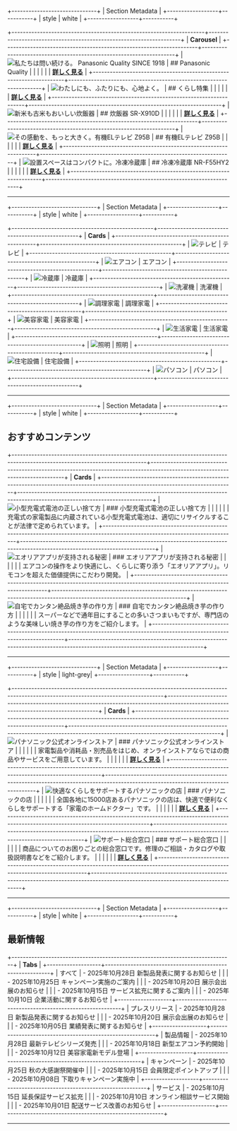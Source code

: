 <!-- source: https://panasonic.jp/ -->

+------------------------------+
| Section Metadata             |
+------------------+-----------+
| style            | white     |
+------------------+-----------+

+--------------------------------------------------------------------+--------------------------------------------------------------------+
| **Carousel**                                                                                                                            |
+--------------------------------------------------------------------+--------------------------------------------------------------------+
| ![私たちは問い続ける。 Panasonic Quality SINCE 1918](https://panasonic.jp/content/panasonic/jp/ja/top/_jcr_content/root/main/componentContainer1/c_lay002_copy_copy/c_lay003_copy_copy_c/item_1690165039790/c_gen003_copy.coreimg.jpeg/1761712496873/2510-pc-1.jpeg) | ## Panasonic Quality |
|                                                                    |                                                                    |
|                                                                    | **[詳しく見る](https://panasonic.jp/quality/)**                     |
+--------------------------------------------------------------------+--------------------------------------------------------------------+
| ![わたしにも、ふたりにも、心地よく。](https://panasonic.jp/content/panasonic/jp/ja/top/_jcr_content/root/main/componentContainer1/c_lay002_copy_copy/c_lay003_copy_copy_c/item_1692254958118/c_gen003_copy_copy_c.coreimg.jpeg/1761712510420/2510-pc-2.jpeg) | ## くらし特集 |
|                                                                    |                                                                    |
|                                                                    | **[詳しく見る](https://panasonic.jp/life/)**                        |
+--------------------------------------------------------------------+--------------------------------------------------------------------+
| ![新米も古米もおいしい炊飯器](https://panasonic.jp/content/panasonic/jp/ja/top/_jcr_content/root/main/componentContainer1/c_lay002_copy_copy/c_lay003_copy_copy_c/item_1687940204640/c_gen003_copy_524298892.coreimg.jpeg/1761532494077/2510-pc-3.jpeg) | ## 炊飯器 SR-X910D |
|                                                                    |                                                                    |
|                                                                    | **[詳しく見る](https://panasonic.jp/suihan/)**                      |
+--------------------------------------------------------------------+--------------------------------------------------------------------+
| ![その感動を、もっと大きく。有機ELテレビ Z95B](https://panasonic.jp/content/panasonic/jp/ja/top/_jcr_content/root/main/componentContainer1/c_lay002_copy_copy/c_lay003_copy_copy_c/item_1687940202497/c_gen003.coreimg.jpeg/1761532557162/2510-pc-4.jpeg) | ## 有機ELテレビ Z95B |
|                                                                    |                                                                    |
|                                                                    | **[詳しく見る](https://panasonic.jp/viera/)**                       |
+--------------------------------------------------------------------+--------------------------------------------------------------------+
| ![設置スペースはコンパクトに。冷凍冷蔵庫](https://panasonic.jp/content/panasonic/jp/ja/top/_jcr_content/root/main/componentContainer1/c_lay002_copy_copy/c_lay003_copy_copy_c/item_1690165079764/c_gen003_copy.coreimg.jpeg/1761532702792/2510-pc-5.jpeg) | ## 冷凍冷蔵庫 NR-F55HY2 |
|                                                                    |                                                                    |
|                                                                    | **[詳しく見る](https://panasonic.jp/reizo/)**                       |
+--------------------------------------------------------------------+--------------------------------------------------------------------+

---

+------------------------------+
| Section Metadata             |
+------------------+-----------+
| style            | white     |
+------------------+-----------+

+--------------------------------------------------+--------------------------------------------------+
| **Cards**                                                                           |
+--------------------------------------------------+--------------------------------------------------+
| ![テレビ](./media_category_tv.jpg)                | テレビ                                            |
+--------------------------------------------------+--------------------------------------------------+
| ![エアコン](./media_category_ac.jpg)              | エアコン                                          |
+--------------------------------------------------+--------------------------------------------------+
| ![冷蔵庫](./media_category_fridge.jpg)            | 冷蔵庫                                            |
+--------------------------------------------------+--------------------------------------------------+
| ![洗濯機](./media_category_wash.jpg)              | 洗濯機                                            |
+--------------------------------------------------+--------------------------------------------------+
| ![調理家電](./media_category_cook.jpg)            | 調理家電                                          |
+--------------------------------------------------+--------------------------------------------------+
| ![美容家電](./media_category_beauty.jpg)          | 美容家電                                          |
+--------------------------------------------------+--------------------------------------------------+
| ![生活家電](./media_category_life.jpg)            | 生活家電                                          |
+--------------------------------------------------+--------------------------------------------------+
| ![照明](./media_category_light.jpg)              | 照明                                              |
+--------------------------------------------------+--------------------------------------------------+
| ![住宅設備](./media_category_housing.jpg)        | 住宅設備                                          |
+--------------------------------------------------+--------------------------------------------------+
| ![パソコン](./media_category_pc.jpg)              | パソコン                                          |
+--------------------------------------------------+--------------------------------------------------+

---

+------------------------------+
| Section Metadata             |
+------------------+-----------+
| style            | white     |
+------------------+-----------+

## おすすめコンテンツ

+-----------------------------------------------------------------------------------------------------------------------------+-----------------------------------------------------------------------------------------------------------------------------+
| **Cards**                                                                                                                                                                                                 |
+-----------------------------------------------------------------------------------------------------------------------------+-----------------------------------------------------------------------------------------------------------------------------+
| ![小型充電式電池の正しい捨て方](https://panasonic.jp/content/panasonic/jp/ja/top/_jcr_content/root/main/componentContainer1/c_lay001_458118269_c/item_copy/c_gen003.coreimg.jpeg/1761532308741/rec-2510-1.jpeg) | ### 小型充電式電池の正しい捨て方                                                                                                  |
|                                                                                                                             |                                                                                                                             |
|                                                                                                                             | 充電式の家電製品に内蔵されている小型充電式電池は、適切にリサイクルすることが法律で定められています。                                   |
+-----------------------------------------------------------------------------------------------------------------------------+-----------------------------------------------------------------------------------------------------------------------------+
| ![エオリアアプリが支持される秘密](https://panasonic.jp/content/panasonic/jp/ja/top/_jcr_content/root/main/componentContainer1/c_lay001_458118269_c/item_1687941285946/c_gen003_copy.coreimg.jpeg/1761532286674/rec-2510-2.jpeg) | ### エオリアアプリが支持される秘密                                                                                              |
|                                                                                                                             |                                                                                                                             |
|                                                                                                                             | エアコンの操作をより快適にし、くらしに寄り添う「エオリアアプリ」。リモコンを超えた価値提供にこだわり開発。                             |
+-----------------------------------------------------------------------------------------------------------------------------+-----------------------------------------------------------------------------------------------------------------------------+
| ![自宅でカンタン絶品焼き芋の作り方](https://panasonic.jp/content/panasonic/jp/ja/top/_jcr_content/root/main/componentContainer1/c_lay001_458118269_c/item_1687941285950_c/c_gen003_copy_copy.coreimg.jpeg/1761532390633/rec-2510-3.jpeg) | ### 自宅でカンタン絶品焼き芋の作り方                                                                                            |
|                                                                                                                             |                                                                                                                             |
|                                                                                                                             | スーパーなどで通年目にすることの多いさつまいもですが、専門店のような美味しい焼き芋の作り方をご紹介します。                           |
+-----------------------------------------------------------------------------------------------------------------------------+-----------------------------------------------------------------------------------------------------------------------------+

---

+------------------------------+
| Section Metadata             |
+------------------+-----------+
| style            | light-grey|
+------------------+-----------+

+-----------------------------------------------------------------------------------------------------------------------------------+-----------------------------------------------------------------------------------------------------------------------------------+
| **Cards**                                                                                                                                                                                               |
+-----------------------------------------------------------------------------------------------------------------------------------+-----------------------------------------------------------------------------------------------------------------------------------+
| ![パナソニック公式オンラインストア](https://panasonic.jp/content/panasonic/jp/ja/top/_jcr_content/root/main/componentContainer1/c_lay001_483754143_c_63332248/c_lay011/c_gen003/mobileFile.coreimg.jpeg/1745392929780/store-sp.jpeg) | ### パナソニック公式オンラインストア                                                                                                  |
|                                                                                                                                   |                                                                                                                                   |
|                                                                                                                                   | 家電製品や消耗品・別売品をはじめ、オンラインストアならではの商品やサービスをご用意しています。                                           |
|                                                                                                                                   |                                                                                                                                   |
|                                                                                                                                   | **[詳しく見る](https://panasonic.jp/store/)**                                                                                     |
+-----------------------------------------------------------------------------------------------------------------------------------+-----------------------------------------------------------------------------------------------------------------------------------+
| ![快適なくらしをサポートするパナソニックの店](https://panasonic.jp/content/panasonic/jp/ja/top/_jcr_content/root/main/componentContainer1/c_lay001_483754143_c/c_lay011/c_gen003_copy_copy/mobileFile.coreimg.jpeg/1745392929794/omise-sp.jpeg) | ### パナソニックの店                                                                                                                |
|                                                                                                                                   |                                                                                                                                   |
|                                                                                                                                   | 全国各地に15000店あるパナソニックの店は、快適で便利なくらしをサポートする「家電のホームドクター」です。                                 |
|                                                                                                                                   |                                                                                                                                   |
|                                                                                                                                   | **[詳しく見る](https://ps-hp.jpn.panasonic.com/ps/)**                                                                            |
+-----------------------------------------------------------------------------------------------------------------------------------+-----------------------------------------------------------------------------------------------------------------------------------+
| ![サポート総合窓口](https://panasonic.jp/content/panasonic/jp/ja/top/_jcr_content/root/main/componentContainer1/c_lay001_483754143_c_1652233082/c_lay011/c_gen003/mobileFile.coreimg.jpeg/1745393154748/support-sp.jpeg) | ### サポート総合窓口                                                                                                                |
|                                                                                                                                   |                                                                                                                                   |
|                                                                                                                                   | 商品についてのお困りごとの総合窓口です。修理のご相談・カタログや取扱説明書などをご紹介します。                                         |
|                                                                                                                                   |                                                                                                                                   |
|                                                                                                                                   | **[詳しく見る](https://panasonic.jp/support/)**                                                                                   |
+-----------------------------------------------------------------------------------------------------------------------------------+-----------------------------------------------------------------------------------------------------------------------------------+

---

+------------------------------+
| Section Metadata             |
+------------------+-----------+
| style            | white     |
+------------------+-----------+

## 最新情報

+------------------------------------------------------------------------------+
| **Tabs**                                                                     |
+-------------------+----------------------------------------------------------+
| すべて             | - 2025年10月28日 新製品発表に関するお知らせ                    |
|                   | - 2025年10月25日 キャンペーン実施のご案内                      |
|                   | - 2025年10月20日 展示会出展のお知らせ                          |
|                   | - 2025年10月15日 サービス拡充に関するご案内                    |
|                   | - 2025年10月10日 企業活動に関するお知らせ                      |
+-------------------+----------------------------------------------------------+
| プレスリリース      | - 2025年10月28日 新製品発表に関するお知らせ                    |
|                   | - 2025年10月20日 展示会出展のお知らせ                          |
|                   | - 2025年10月05日 業績発表に関するお知らせ                      |
+-------------------+----------------------------------------------------------+
| 製品情報           | - 2025年10月28日 最新テレビシリーズ発売                        |
|                   | - 2025年10月18日 新型エアコン予約開始                          |
|                   | - 2025年10月12日 美容家電新モデル登場                          |
+-------------------+----------------------------------------------------------+
| キャンペーン        | - 2025年10月25日 秋の大感謝祭開催中                           |
|                   | - 2025年10月15日 会員限定ポイントアップ                        |
|                   | - 2025年10月08日 下取りキャンペーン実施中                      |
+-------------------+----------------------------------------------------------+
| サービス           | - 2025年10月15日 延長保証サービス拡充                          |
|                   | - 2025年10月10日 オンライン相談サービス開始                    |
|                   | - 2025年10月01日 配送サービス改善のお知らせ                    |
+-------------------+----------------------------------------------------------+

---
